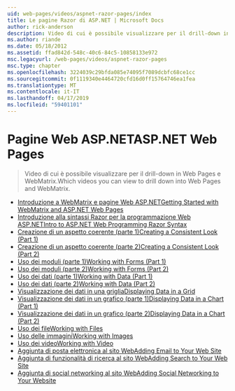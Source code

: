 ```yaml
---
uid: web-pages/videos/aspnet-razor-pages/index
title: Le pagine Razor di ASP.NET | Microsoft Docs
author: rick-anderson
description: Video di cui è possibile visualizzare per il drill-down in Web Pages e WebMatrix.
ms.author: riande
ms.date: 05/18/2012
ms.assetid: ffad842d-548c-40c6-84c5-10858133e972
msc.legacyurl: /web-pages/videos/aspnet-razor-pages
msc.type: chapter
ms.openlocfilehash: 3224039c29bfda085e74095f7089dcbfc68ce1cc
ms.sourcegitcommit: 0f1119340e4464720cfd16d0ff15764746ea1fea
ms.translationtype: MT
ms.contentlocale: it-IT
ms.lasthandoff: 04/17/2019
ms.locfileid: "59401101"
---
```

# <a name="aspnet-web-pages"></a><span data-ttu-id="aa21c-103">Pagine Web ASP.NET</span><span class="sxs-lookup"><span data-stu-id="aa21c-103">ASP.NET Web Pages</span></span>

> <span data-ttu-id="aa21c-104">Video di cui è possibile visualizzare per il drill-down in Web Pages e WebMatrix.</span><span class="sxs-lookup"><span data-stu-id="aa21c-104">Which videos you can view to drill down into Web Pages and WebMatrix.</span></span>


- [<span data-ttu-id="aa21c-105">Introduzione a WebMatrix e pagine Web ASP.NET</span><span class="sxs-lookup"><span data-stu-id="aa21c-105">Getting Started with WebMatrix and ASP.NET Web Pages</span></span>](getting-started-with-webmatrix-and-aspnet-web-pages.md)
- [<span data-ttu-id="aa21c-106">Introduzione alla sintassi Razor per la programmazione Web ASP.NET</span><span class="sxs-lookup"><span data-stu-id="aa21c-106">Intro to ASP.NET Web Programming Razor Syntax</span></span>](introduction-to-aspnet-web-programming-using-the-razor-syntax.md)
- [<span data-ttu-id="aa21c-107">Creazione di un aspetto coerente (parte 1)</span><span class="sxs-lookup"><span data-stu-id="aa21c-107">Creating a Consistent Look (Part 1)</span></span>](creating-a-consistent-look-part-1.md)
- [<span data-ttu-id="aa21c-108">Creazione di un aspetto coerente (parte 2)</span><span class="sxs-lookup"><span data-stu-id="aa21c-108">Creating a Consistent Look (Part 2)</span></span>](creating-a-consistent-look-part-2.md)
- [<span data-ttu-id="aa21c-109">Uso dei moduli (parte 1)</span><span class="sxs-lookup"><span data-stu-id="aa21c-109">Working with Forms (Part 1)</span></span>](working-with-forms-part-1.md)
- [<span data-ttu-id="aa21c-110">Uso dei moduli (parte 2)</span><span class="sxs-lookup"><span data-stu-id="aa21c-110">Working with Forms (Part 2)</span></span>](working-with-forms-part-2.md)
- [<span data-ttu-id="aa21c-111">Uso dei dati (parte 1)</span><span class="sxs-lookup"><span data-stu-id="aa21c-111">Working with Data (Part 1)</span></span>](working-with-data-part-1.md)
- [<span data-ttu-id="aa21c-112">Uso dei dati (parte 2)</span><span class="sxs-lookup"><span data-stu-id="aa21c-112">Working with Data (Part 2)</span></span>](working-with-data-part-2.md)
- [<span data-ttu-id="aa21c-113">Visualizzazione dei dati in una griglia</span><span class="sxs-lookup"><span data-stu-id="aa21c-113">Displaying Data in a Grid</span></span>](displaying-data-in-a-grid.md)
- [<span data-ttu-id="aa21c-114">Visualizzazione dei dati in un grafico (parte 1)</span><span class="sxs-lookup"><span data-stu-id="aa21c-114">Displaying Data in a Chart (Part 1)</span></span>](displaying-data-in-a-chart-part-1.md)
- [<span data-ttu-id="aa21c-115">Visualizzazione dei dati in un grafico (parte 2)</span><span class="sxs-lookup"><span data-stu-id="aa21c-115">Displaying Data in a Chart (Part 2)</span></span>](displaying-data-in-a-chart-part-2.md)
- [<span data-ttu-id="aa21c-116">Uso dei file</span><span class="sxs-lookup"><span data-stu-id="aa21c-116">Working with Files</span></span>](working-with-files.md)
- [<span data-ttu-id="aa21c-117">Uso delle immagini</span><span class="sxs-lookup"><span data-stu-id="aa21c-117">Working with Images</span></span>](working-with-images.md)
- [<span data-ttu-id="aa21c-118">Uso dei video</span><span class="sxs-lookup"><span data-stu-id="aa21c-118">Working with Video</span></span>](working-with-video.md)
- [<span data-ttu-id="aa21c-119">Aggiunta di posta elettronica al sito Web</span><span class="sxs-lookup"><span data-stu-id="aa21c-119">Adding Email to Your Web Site</span></span>](adding-email-to-your-web-site.md)
- [<span data-ttu-id="aa21c-120">Aggiunta di funzionalità di ricerca al sito Web</span><span class="sxs-lookup"><span data-stu-id="aa21c-120">Adding Search to Your Web Site</span></span>](adding-search-to-your-web-site.md)
- [<span data-ttu-id="aa21c-121">Aggiunta di social networking al sito Web</span><span class="sxs-lookup"><span data-stu-id="aa21c-121">Adding Social Networking to Your Website</span></span>](adding-social-networking-to-your-website.md)
